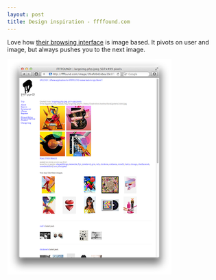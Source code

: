 ```yaml
---
layout: post
title: Design inspiration - ffffound.com
---
```


Love how <a href="http://ffffound.com/">their browsing interface</a> is image based. It pivots on user and image, but always pushes you to the next image.

<a href="http://ffffound.com/image/3fcefd642ebea19c8fb31edf0e4ef407eb879c56"><img src="/images/2011/ffffound.png"></a>